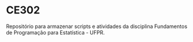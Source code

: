 # CE302
Repositório para armazenar scripts e atividades da disciplina Fundamentos de 
Programação para Estatística - UFPR.
